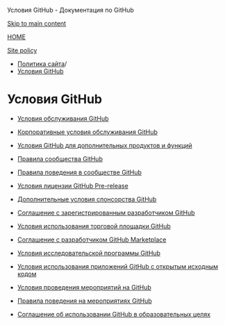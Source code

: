 Условия GitHub - Документация по GitHub

[Skip to main content](#main-content)

[HOME](/ru)

[Site policy](/ru/site-policy)

* [Политика сайта](/ru/site-policy)/
* [Условия GitHub](/ru/site-policy/github-terms)

Условия GitHub
==========

* [Условия обслуживания GitHub](/ru/site-policy/github-terms/github-terms-of-service)

* [Корпоративные условия обслуживания GitHub](/ru/site-policy/github-terms/github-corporate-terms-of-service)

* [Условия GitHub для дополнительных продуктов и функций](/ru/site-policy/github-terms/github-terms-for-additional-products-and-features)

* [Правила сообщества GitHub](/ru/site-policy/github-terms/github-community-guidelines)

* [Правила поведения в сообществе GitHub](/ru/site-policy/github-terms/github-community-code-of-conduct)

* [Условия лицензии GitHub Pre-release](/ru/site-policy/github-terms/github-pre-release-license-terms)

* [Дополнительные условия спонсорства GitHub](/ru/site-policy/github-terms/github-sponsors-additional-terms)

* [Соглашение с зарегистрированным разработчиком GitHub](/ru/site-policy/github-terms/github-registered-developer-agreement)

* [Условия использования торговой площадки GitHub](/ru/site-policy/github-terms/github-marketplace-terms-of-service)

* [Соглашение с разработчиком GitHub Marketplace](/ru/site-policy/github-terms/github-marketplace-developer-agreement)

* [Условия исследовательской программы GitHub](/ru/site-policy/github-terms/github-research-program-terms)

* [Условия использования приложений GitHub с открытым исходным кодом](/ru/site-policy/github-terms/github-open-source-applications-terms-and-conditions)

* [Условия проведения мероприятий на GitHub](/ru/site-policy/github-terms/github-event-terms)

* [Правила поведения на мероприятиях GitHub](/ru/site-policy/github-terms/github-event-code-of-conduct)

* [Соглашение об использовании GitHub в образовательных целях](/ru/site-policy/github-terms/github-educational-use-agreement)
